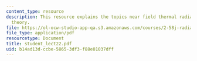 ```yaml
---
content_type: resource
description: This resource explains the topics near field thermal radiation, fluctuation-dissipation
  theory.
file: https://ol-ocw-studio-app-qa.s3.amazonaws.com/courses/2-58j-radiative-transfer-spring-2006/b14ad13dccbe58653df3f88e01037dff_student_lect22.pdf
file_type: application/pdf
resourcetype: Document
title: student_lect22.pdf
uid: b14ad13d-ccbe-5865-3df3-f88e01037dff
---
```

